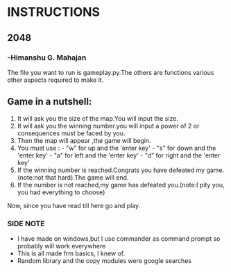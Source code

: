 # INSTRUCTIONS
## 2048
### -Himanshu G. Mahajan

The file you want to run is gameplay.py.The others are functions various other aspects required to make it.

## Game in a nutshell:
1. It will ask you the size of the map.You will input the size.
2. It will ask you the winning number.you will input a power of 2 or consequences must be faced by you.
3. Then the map will appear ,the game will begin.
4. You must use :
                 - "w" for up and the 'enter key'
                 - "s" for down and the 'enter key'
                 - "a" for left and the 'enter key'
                 - "d" for right and the 'enter key'
5. If the winning number is reached.Congrats you have defeated my game.(note:not that hard).The game will end.
6. If the number is not reached,my game has defeated you.(note:I pity you, you had everything to choose)   

Now, since you have read till here go and play.

### SIDE NOTE

- I have made on windows,but I use commander as command prompt so probably will work everywhere
- This is all made frm basics, I knew of.
- Random library and the copy modules were google searches
